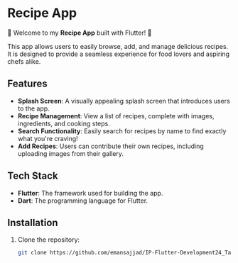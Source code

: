 # Recipe App

🌟 Welcome to my **Recipe App** built with Flutter! 🌟

This app allows users to easily browse, add, and manage delicious recipes. It is designed to provide a seamless experience for food lovers and aspiring chefs alike. 

## Features

- **Splash Screen**: A visually appealing splash screen that introduces users to the app.
- **Recipe Management**: View a list of recipes, complete with images, ingredients, and cooking steps.
- **Search Functionality**: Easily search for recipes by name to find exactly what you're craving!
- **Add Recipes**: Users can contribute their own recipes, including uploading images from their gallery.

## Tech Stack

- **Flutter**: The framework used for building the app.
- **Dart**: The programming language for Flutter.

## Installation

1. Clone the repository:
   ```bash
   git clone https://github.com/emansajjad/IP-Flutter-Development24_Task4-5.git


